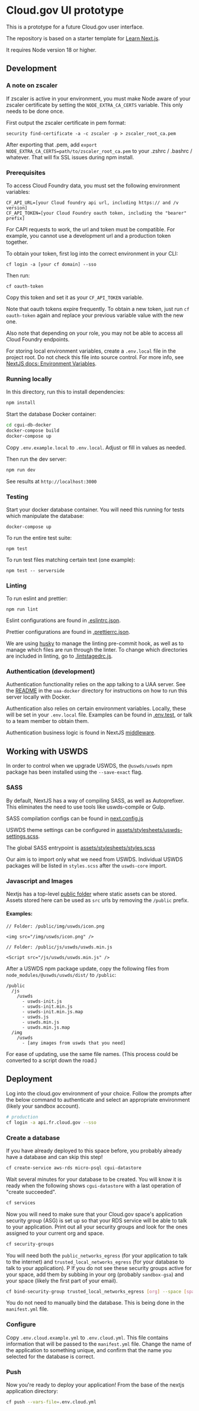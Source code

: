 # Cloud.gov UI prototype

This is a prototype for a future Cloud.gov user interface.

The repository is based on a starter template for [Learn Next.js](https://nextjs.org/learn).

It requires Node version 18 or higher.

## Development

### A note on zscaler

If zscaler is active in your environment, you must make Node aware of your zscaler certificate by setting the `NODE_EXTRA_CA_CERTS` variable. This only needs to be done once.

First output the zscaler certificate in pem format:

```
security find-certificate -a -c zscaler -p > zscaler_root_ca.pem
```

After exporting that .pem, add `export NODE_EXTRA_CA_CERTS=path/to/zscaler_root_ca.pem` to your .zshrc / .bashrc / whatever. That will fix SSL issues during npm install.

### Prerequisites

To access Cloud Foundry data, you must set the following environment variables:

```
CF_API_URL=[your Cloud foundry api url, including https:// and /v version]
CF_API_TOKEN=[your Cloud Foundry oauth token, including the "bearer" prefix]
```

For CAPI requests to work, the url and token must be compatible. For example, you cannot use a development url and a production token together.

To obtain your token, first log into the correct environment in your CLI:

```
cf login -a [your cf domain] --sso
```

Then run:

```
cf oauth-token
```

Copy this token and set it as your `CF_API_TOKEN` variable.

Note that oauth tokens expire frequently. To obtain a new token, just run `cf oauth-token` again and replace your previous variable value with the new one.

Also note that depending on your role, you may not be able to access all Cloud Foundry endpoints.

For storing local environment variables, create a `.env.local` file in the project root. Do not check this file into source control. For more info, see [NextJS docs: Environment Variables](https://nextjs.org/docs/app/building-your-application/configuring/environment-variables).

### Running locally

In this directory, run this to install dependencies:
```bash
npm install
```

Start the database Docker container:

```bash
cd cgui-db-docker
docker-compose build
docker-compose up
```

Copy `.env.example.local` to `.env.local`. Adjust or fill in values as needed.

Then run the dev server:

```bash
npm run dev
```

See results at `http://localhost:3000`

### Testing

Start your docker database container. You will need this running for tests which manipulate the database:

```
docker-compose up
```

To run the entire test suite:

```
npm test
```

To run test files matching certain text (one example):
```
npm test -- serverside
```

### Linting

To run eslint and prettier:
```
npm run lint
```

Eslint configurations are found in [.eslintrc.json](./.eslintrc.json).

Prettier configurations are found in [.prettierrc.json](./.prettierrc.json).

We are using [husky](https://typicode.github.io/husky/) to manage the linting pre-commit hook, as well as to manage which files are run through the linter. To change which directories are included in linting, go to [.lintstagedrc.js](./.lintstagedrc.js).

### Authentication (development)

Authentication functionality relies on the app talking to a UAA server. See the [README](../../uaa-docker/README.md) in the `uaa-docker` directory for instructions on how to run this server locally with Docker.

Authentication also relies on certain environment variables. Locally, these will be set in your `.env.local` file. Examples can be found in [.env.test](./.env.test), or talk to a team member to obtain them.

Authentication business logic is found in NextJS [middleware](./middleware.js).

## Working with USWDS

In order to control when we upgrade USWDS, the `@uswds/uswds` npm package has been installed using the `--save-exact` flag.

### SASS

By default, NextJS has a way of compiling SASS, as well as Autoprefixer. This eliminates the need to use tools like uswds-compile or Gulp.

SASS compilation configs can be found in [next.config.js](./next.config.js)

USWDS theme settings can be configured in [assets/stylesheets/uswds-settings.scss](./assets/stylesheets/uswds-settings.scss).

The global SASS entrypoint is [assets/stylesheets/styles.scss](./assets/stylesheets/styles.scss)

Our aim is to import only what we need from USWDS. Individual USWDS packages will be listed in `styles.scss` after the `uswds-core` import.

### Javascript and Images

Nextjs has a top-level [public folder](https://nextjs.org/docs/app/building-your-application/optimizing/static-assets) where static assets can be stored. Assets stored here can be used as `src` urls by removing the `/public` prefix.

#### Examples:
```
// Folder: /public/img/uswds/icon.png

<img src="/img/uswds/icon.png" />

// Folder: /public/js/uswds/uswds.min.js

<Script src="/js/uswds/uswds.min.js" />
```

After a USWDS npm package update, copy the following files from `node_modules/@uswds/uswds/dist/` to `/public`:

```
/public
  /js
    /uswds
      - uswds-init.js
      - uswds-init.min.js
      - uswds-init.min.js.map
      - uswds.js
      - uswds.min.js
      - uswds.min.js.map
  /img
    /uswds
      - [any images from uswds that you need]
```

For ease of updating, use the same file names. (This process could be converted to a script down the road.)

## Deployment

Log into the cloud.gov environment of your choice. Follow the prompts after the below command to authenticate and select an appropriate environment (likely your sandbox account).

```bash
# production
cf login -a api.fr.cloud.gov --sso
```

### Create a database

If you have already deployed to this space before, you probably already have a database and can skip this step!

```bash
cf create-service aws-rds micro-psql cgui-datastore
```

Wait several minutes for your database to be created. You will know it is ready when the following shows `cgui-datastore` with a last operation of "create succeeded".

```bash
cf services
```

Now you will need to make sure that your Cloud.gov space's application security group (ASG) is set up so that your RDS service will be able to talk to your application. Print out all your security groups and look for the ones assigned to your current org and space.

```bash
cf security-groups
```

You will need both the `public_networks_egress` (for your application to talk to the internet) and `trusted_local_networks_egress` (for your database to talk to your application).
P
If you do not see these security groups active for your space, add them by subbing in your org (probably `sandbox-gsa`) and your space (likely the first part of your email).

```bash
cf bind-security-group trusted_local_networks_egress [org] --space [space]
```

You do not need to manually bind the database. This is being done in the `manifest.yml` file.

### Configure

Copy `.env.cloud.example.yml` to `.env.cloud.yml`. This file contains information that will be passed to the `manifest.yml` file. Change the name of the application to something unique, and confirm that the name you selected for the database is correct.

### Push

Now you're ready to deploy your application! From the base of the nextjs application directory:

```bash
cf push --vars-file=.env.cloud.yml
```

